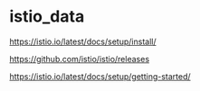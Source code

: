 # istio_data

https://istio.io/latest/docs/setup/install/

https://github.com/istio/istio/releases

https://istio.io/latest/docs/setup/getting-started/

